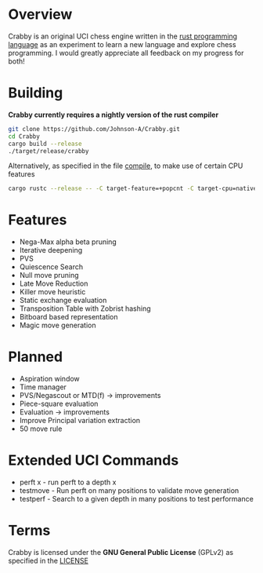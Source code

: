 # Overview
Crabby is an original UCI chess engine written in the [rust programming language](https://www.rust-lang.org/)
as an experiment to learn a new language and explore chess programming.
I would greatly appreciate all feedback on my progress for both!

# Building
**Crabby currently requires a nightly version of the rust compiler**

```sh
git clone https://github.com/Johnson-A/Crabby.git
cd Crabby
cargo build --release
./target/release/crabby
```
Alternatively, as specified in the file [compile](compile), to make use of certain CPU features

```sh
cargo rustc --release -- -C target-feature=+popcnt -C target-cpu=native
```

# Features
* Nega-Max alpha beta pruning
* Iterative deepening
* PVS
* Quiescence Search
* Null move pruning
* Late Move Reduction
* Killer move heuristic
* Static exchange evaluation
* Transposition Table with Zobrist hashing
* Bitboard based representation
* Magic move generation

# Planned
* Aspiration window
* Time manager
* PVS/Negascout or MTD(f) -> improvements
* Piece-square evaluation
* Evaluation -> improvements
* Improve Principal variation extraction
* 50 move rule

# Extended UCI Commands
* perft x - run perft to a depth x
* testmove - Run perft on many positions to validate move generation
* testperf - Search to a given depth in many positions to test performance

# Terms
Crabby is licensed under the **GNU General Public License** (GPLv2) as specified in the [LICENSE](LICENSE)
